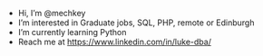 -  Hi, I’m @mechkey
-  I’m interested in Graduate jobs, SQL, PHP, remote or Edinburgh
-  I’m currently learning Python 
-  Reach me at https://www.linkedin.com/in/luke-dba/
